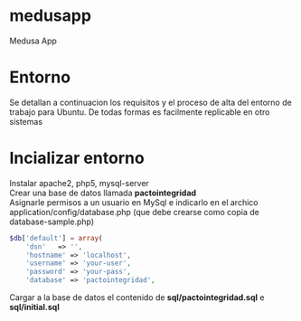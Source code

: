 # medusapp
Medusa App

# Entorno
Se detallan a continuacion los requisitos y el proceso de alta del entorno de trabajo
para Ubuntu. De todas formas es facilmente replicable en otro sistemas  

# Incializar entorno
Instalar apache2, php5, mysql-server  
Crear una base de datos llamada **pactointegridad**  
Asignarle permisos a un usuario en MySql e indicarlo en el archico application/config/database.php (que debe crearse como copia de database-sample.php)  
  
```php  
$db['default'] = array(  
	'dsn'	=> '',  
	'hostname' => 'localhost',  
	'username' => 'your-user',  
	'password' => 'your-pass',  
	'database' => 'pactointegridad',  
```  
  
Cargar a la base de datos el contenido de **sql/pactointegridad.sql** e **sql/initial.sql**  

